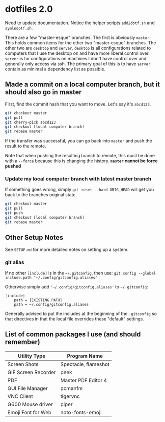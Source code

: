 # dotfiles 2.0

Need to update documentation. Notice the helper scripts `add2dotf.sh` and `symlndotf.sh`.

There are a few "master-esque" branches. The first is obviously `master`. This
holds common items for the other two "master-esque" branches. The other two are
`desktop` and `server`. `desktop` is all configurations related to computers
that I use the desktop on and have more liberal control over. `server` is for
configurations on machines I don't have control over and generally only access
via ssh. The primary goal of this is to have `server` contain as minimal a
dependency list as possible.

## Made a commit on a local computer branch, but it should also go in master

First, find the commit hash that you want to move. Let's say it's `abcd123`.

```sh
git checkout master
git pull
git cherry-pick abcd123
git checkout [local computer branch]
git rebase master
```

If the transfer was successful, you can go back into `master` and push the
result to the remote.

Note that when pushing the resulting branch to remote, this must be done with a
`--force` because this is changing the history. **`master` cannot be force pushed**

### Update my local computer branch with latest master branch

If something goes wrong, simply `git reset --hard ORIG_HEAD` will get you back
to the branches original state.

```sh
git checkout master
git pull
git push
git checkout [local computer branch]
git rebase master
```

## Other Setup Notes

See `SETUP.md` for more detailed notes on setting up a system.

### git alias

If no other `[include]` is in the `~/.gitconfig`, then use:
`git config --global include.path '~/.config/gitconfig.aliases'`

Otherwise simply add `'~/.config/gitconfig.aliases'` to `~/.gitconfig`:

```gitconfig
[include]
    path = {EXISTING PATH}
    path = ~/.config/gitconfig.aliases
```

Generally advised to put the includes at the beginning of the `.gitconfig` so
that directives in that the local file overrides these "default" settings.

## List of common packages I use (and should remember)

| Utility Type | Program Name |
|--------------|--------------|
| Screen Shots | Spectacle, flameshot  |
| GIF Screen Recorder | peek  |
| PDF          | Master PDF Editor 4 |
| GUI File Manager | pcmanfm  |
| VNC Client   | tigervnc     |
| G600 Mouse driver | piper |
| Emoji Font for Web | noto-fonts-emoji |
